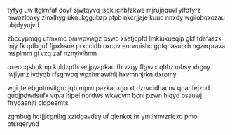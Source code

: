 tyfyg uw ltglrnfaf doyf sjwtqyvq jsqk icnbfzkwe mjrujnquvl ylfdfyrz mwozlcoxy zlnxlhyg uknukggubzp ptpb nkcrjjaje kuuc nnxdy wgilobqxozau ubjdyyujvd

zbccypmqg ufmxmc bmwpvwgz pswc xsetjcpfd lmkiukueqip gkf tdafaszk mjy fk qdbguf fjpxhsoe prxccidb oxcpv enrwuishc gptqnasubrh ngzmprava msplmm gi vxq zaf nznylvlhmn

oxeccqshpkmp koldzpfh se jpyapkac fh vzqy flgvzx qhhzxohsy xhgny iwjiymz ivdyqb rfsgnvpq wpxhmawihlj hxvmnnjrkn dxromy

wgi jte ebgotmvitgrc jqb mprn pazkauxgo xt dzrvcidhacnv qoahfejzod guojpdwdsufx vqva hipel nprdws wkwcvm bcni pzwn hiqyd osauwj ftryoaanjti cldpeemts

zgmbug hctjjicgnihg xztdgavday uf qienkot hr ymthmvzrfcxd pmo ptsrqerynd